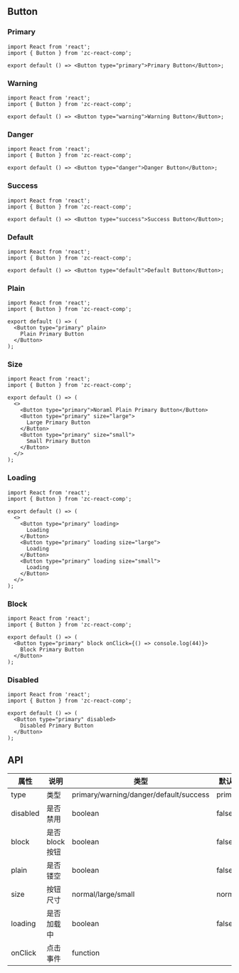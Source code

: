## Button

### Primary

```tsx
import React from 'react';
import { Button } from 'zc-react-comp';

export default () => <Button type="primary">Primary Button</Button>;
```

### Warning

```tsx
import React from 'react';
import { Button } from 'zc-react-comp';

export default () => <Button type="warning">Warning Button</Button>;
```

### Danger

```tsx
import React from 'react';
import { Button } from 'zc-react-comp';

export default () => <Button type="danger">Danger Button</Button>;
```

### Success

```tsx
import React from 'react';
import { Button } from 'zc-react-comp';

export default () => <Button type="success">Success Button</Button>;
```

### Default

```tsx
import React from 'react';
import { Button } from 'zc-react-comp';

export default () => <Button type="default">Default Button</Button>;
```

### Plain

```tsx
import React from 'react';
import { Button } from 'zc-react-comp';

export default () => (
  <Button type="primary" plain>
    Plain Primary Button
  </Button>
);
```

### Size

```tsx
import React from 'react';
import { Button } from 'zc-react-comp';

export default () => (
  <>
    <Button type="primary">Noraml Plain Primary Button</Button>
    <Button type="primary" size="large">
      Large Primary Button
    </Button>
    <Button type="primary" size="small">
      Small Primary Button
    </Button>
  </>
);
```

### Loading

```tsx
import React from 'react';
import { Button } from 'zc-react-comp';

export default () => (
  <>
    <Button type="primary" loading>
      Loading
    </Button>
    <Button type="primary" loading size="large">
      Loading
    </Button>
    <Button type="primary" loading size="small">
      Loading
    </Button>
  </>
);
```

### Block

```tsx
import React from 'react';
import { Button } from 'zc-react-comp';

export default () => (
  <Button type="primary" block onClick={() => console.log(44)}>
    Block Primary Button
  </Button>
);
```

### Disabled

```tsx
import React from 'react';
import { Button } from 'zc-react-comp';

export default () => (
  <Button type="primary" disabled>
    Disabled Primary Button
  </Button>
);
```

## API

| 属性     | 说明            | 类型                                   | 默认值  |
| -------- | --------------- | -------------------------------------- | ------- |
| type     | 类型            | primary/warning/danger/default/success | primary |
| disabled | 是否禁用        | boolean                                | false   |
| block    | 是否 block 按钮 | boolean                                | false   |
| plain    | 是否镂空        | boolean                                | false   |
| size     | 按钮尺寸        | normal/large/small                     | normal  |
| loading  | 是否加载中      | boolean                                | false   |
| onClick  | 点击事件        | function                               |         |
